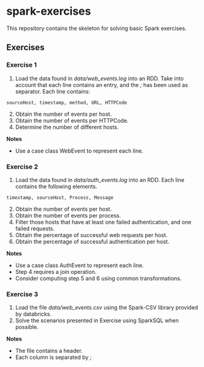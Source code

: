 # spark-exercises

This repository contains the skeleton for solving basic Spark exercises.

## Exercises

### Exercise 1

1. Load the data found in _data/web_events.log_ into an RDD. Take into account that each line 
contains an entry, and the _;_ has been used as separator. Each line contains:

```
sourceHost, timestamp, method, URL, HTTPCode
```

2. Obtain the number of events per host.
3. Obtain the number of events per HTTPCode.
4. Determine the number of different hosts.

**Notes**

* Use a case class WebEvent to represent each line.

### Exercise 2

1. Load the data found in _data/auth_events.log_ into an RDD. Each line contains the following 
elements.

```
timestamp, sourceHost, Process, Message
```

2. Obtain the number of events per host.
3. Obtain the number of events per process.
4. Filter those hosts that have at least one failed authentication, and one failed requests.
5. Obtain the percentage of successful web requests per host.
6. Obtain the percentage of successful authentication per host.

**Notes**

* Use a case class AuthEvent to represent each line.
* Step 4 requires a join operation.
* Consider computing step 5 and 6 using common transformations.

### Exercise 3

1. Load the file _data/web_events.csv_ using the Spark-CSV library provided by databricks.
2. Solve the scenarios presented in Exercise using SparkSQL when possible.

**Notes**

* The file contains a header.
* Each column is separated by _;_